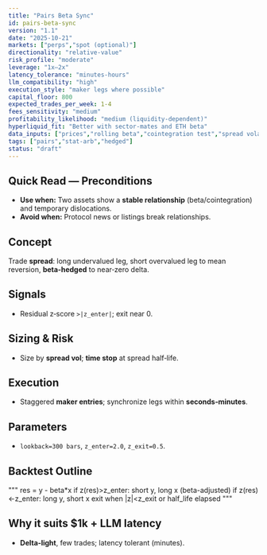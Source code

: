 ```yaml
---
title: "Pairs Beta Sync"
id: pairs-beta-sync
version: "1.1"
date: "2025-10-21"
markets: ["perps","spot (optional)"]
directionality: "relative-value"
risk_profile: "moderate"
leverage: "1x–2x"
latency_tolerance: "minutes-hours"
llm_compatibility: "high"
execution_style: "maker legs where possible"
capital_floor: 800
expected_trades_per_week: 1-4
fees_sensitivity: "medium"
profitability_likelihood: "medium (liquidity-dependent)"
hyperliquid_fit: "Better with sector-mates and ETH beta"
data_inputs: ["prices","rolling beta","cointegration test","spread volatility"]
tags: ["pairs","stat-arb","hedged"]
status: "draft"
---
```


## Quick Read — Preconditions
- **Use when:** Two assets show a **stable relationship** (beta/cointegration) and temporary dislocations.
- **Avoid when:** Protocol news or listings break relationships.

## Concept
Trade **spread**: long undervalued leg, short overvalued leg to mean reversion, **beta‑hedged** to near‑zero delta.

## Signals
- Residual z‑score `>|z_enter|`; exit near 0.

## Sizing & Risk
- Size by **spread vol**; **time stop** at spread half‑life.

## Execution
- Staggered **maker entries**; synchronize legs within **seconds‑minutes**.

## Parameters
- `lookback=300 bars`, `z_enter=2.0`, `z_exit=0.5`.

## Backtest Outline
"""
res = y - beta*x
if z(res)>z_enter: short y, long x (beta-adjusted)
if z(res)<-z_enter: long y, short x
exit when |z|<z_exit or half_life elapsed
"""

## Why it suits $1k + LLM latency
- **Delta‑light**, few trades; latency tolerant (minutes).
